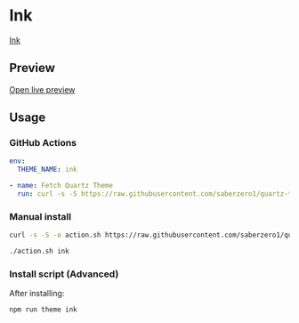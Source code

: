# Ink

[Ink](https://github.com/harmtemolder)

## Preview

[Open live preview](https://quartz-themes.github.io/ink/)

## Usage

### GitHub Actions

```yaml
env:
  THEME_NAME: ink
```

```yaml
- name: Fetch Quartz Theme
  run: curl -s -S https://raw.githubusercontent.com/saberzero1/quartz-themes/master/action.sh | bash -s -- $THEME_NAME
```

### Manual install

```bash
curl -s -S -o action.sh https://raw.githubusercontent.com/saberzero1/quartz-themes/master/action.sh

./action.sh ink
```

### Install script (Advanced)

After installing:

```bash
npm run theme ink
```
